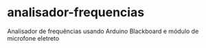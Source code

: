 # analisador-frequencias
Analisador de frequências usando Arduino Blackboard e módulo de microfone eletreto
